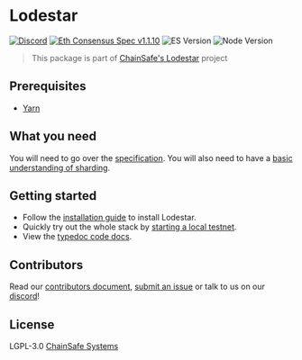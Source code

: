 # Lodestar

[![Discord](https://img.shields.io/discord/593655374469660673.svg?label=Discord&logo=discord)](https://discord.gg/aMxzVcr)
[![Eth Consensus Spec v1.1.10](https://img.shields.io/badge/ETH%20consensus--spec-1.1.10-blue)](https://github.com/ethereum/consensus-specs/releases/tag/v1.1.10)
![ES Version](https://img.shields.io/badge/ES-2020-yellow)
![Node Version](https://img.shields.io/badge/node-16.x-green)

> This package is part of [ChainSafe's Lodestar](https://lodestar.chainsafe.io) project

## Prerequisites

- [Yarn](https://yarnpkg.com/)

## What you need

You will need to go over the [specification](https://github.com/ethereum/consensus-specs). You will also need to have a [basic understanding of sharding](https://github.com/ethereum/wiki/wiki/Sharding-FAQs).

## Getting started

- Follow the [installation guide](https://chainsafe.github.io/lodestar/installation) to install Lodestar.
- Quickly try out the whole stack by [starting a local testnet](https://chainsafe.github.io/lodestar/usage).
- View the [typedoc code docs](https://chainsafe.github.io/lodestar/packages).

## Contributors

Read our [contributors document](/CONTRIBUTING.md), [submit an issue](https://github.com/ChainSafe/lodestar/issues/new/choose) or talk to us on our [discord](https://discord.gg/yjyvFRP)!

## License

LGPL-3.0 [ChainSafe Systems](https://chainsafe.io)
